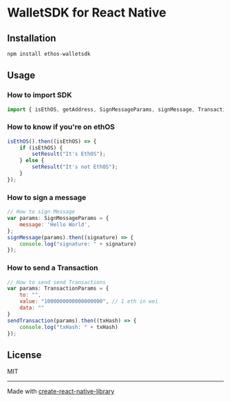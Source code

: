 # WalletSDK for React Native

## Installation

```sh
npm install ethos-walletsdk
```

## Usage

### How to import SDK

```js
import { isEthOS, getAddress, SignMessageParams, signMessage, TransactionParams, sendTransaction } from 'walletsdk-ethos';
```

### How to know if you're on ethOS

```js
isEthOS().then((isEthOS) => {
    if (isEthOS) {
        setResult("It's EthOS");
    } else {
        setResult("It's not EthOS");
    }
});
```

### How to sign a message

```js
// How to sign Message
var params: SignMessageParams = {
    message: 'Hello World',
};
signMessage(params).then((signature) => {
    console.log("signature: " + signature)
});
```

### How to send a Transaction

```js
// How to send send Transactions
var params: TransactionParams = {
    to: "",
    value: "1000000000000000000", // 1 eth in wei
    data: ""
}
sendTransaction(params).then((txHash) => {
    console.log("txHash: " + txHash)
});
```
## License

MIT

---

Made with [create-react-native-library](https://github.com/callstack/react-native-builder-bob)
